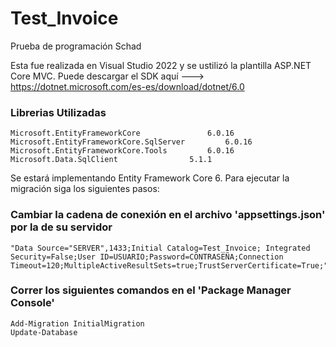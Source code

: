 # Test_Invoice
Prueba de programación Schad

Esta fue realizada en Visual Studio 2022 y se ustilizó la plantilla ASP.NET Core MVC. 
Puede descargar el SDK aquí ---> https://dotnet.microsoft.com/es-es/download/dotnet/6.0

### Librerias Utilizadas
	Microsoft.EntityFrameworkCore				6.0.16
	Microsoft.EntityFrameworkCore.SqlServer			6.0.16
	Microsoft.EntityFrameworkCore.Tools			6.0.16
	Microsoft.Data.SqlClient				5.1.1

Se estará implementando Entity Framework Core 6. Para ejecutar la migración siga los siguientes pasos:

### Cambiar la cadena de conexión en el archivo 'appsettings.json' por la de su servidor
	"Data Source="SERVER",1433;Initial Catalog=Test_Invoice; Integrated Security=False;User ID=USUARIO;Password=CONTRASEÑA;Connection Timeout=120;MultipleActiveResultSets=true;TrustServerCertificate=True;"

### Correr los siguientes comandos en el 'Package Manager Console'
	Add-Migration InitialMigration
	Update-Database
